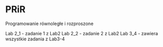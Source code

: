 # PRiR
Programowanie równoległe i rozproszone

Lab 2_1 - zadanie 1 z Lab2
Lab 2_2 - zadanie 2 z Lab2
Lab 3_4 - zawiera wszystkie zadania z Lab3-4
